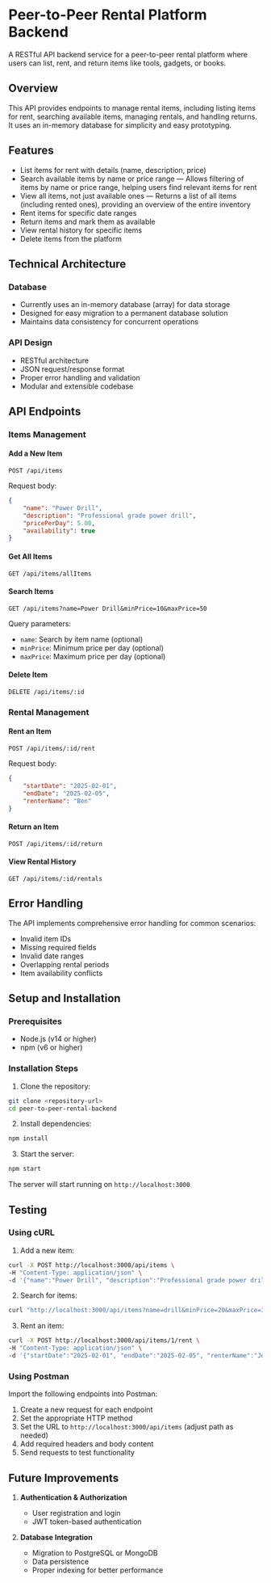 # Peer-to-Peer Rental Platform Backend

A RESTful API backend service for a peer-to-peer rental platform where users can list, rent, and return items like tools, gadgets, or books.

## Overview

This API provides endpoints to manage rental items, including listing items for rent, searching available items, managing rentals, and handling returns. It uses an in-memory database for simplicity and easy prototyping.

## Features

- List items for rent with details (name, description, price)
- Search available items by name or price range — Allows filtering of items by name or price range, helping users find relevant items for rent
- View all items, not just available ones — Returns a list of all items (including rented ones), providing an overview of the entire inventory
- Rent items for specific date ranges
- Return items and mark them as available
- View rental history for specific items
- Delete items from the platform

## Technical Architecture

### Database
- Currently uses an in-memory database (array) for data storage
- Designed for easy migration to a permanent database solution
- Maintains data consistency for concurrent operations

### API Design
- RESTful architecture
- JSON request/response format
- Proper error handling and validation
- Modular and extensible codebase

## API Endpoints

### Items Management

#### Add a New Item
```
POST /api/items
```
Request body:
```json
{
    "name": "Power Drill",
    "description": "Professional grade power drill",
    "pricePerDay": 5.00,
    "availability": true
}
```

#### Get All Items
```
GET /api/items/allItems
```

#### Search Items
```
GET /api/items?name=Power Drill&minPrice=10&maxPrice=50
```
Query parameters:
- `name`: Search by item name (optional)
- `minPrice`: Minimum price per day (optional)
- `maxPrice`: Maximum price per day (optional)

#### Delete Item
```
DELETE /api/items/:id
```

### Rental Management

#### Rent an Item
```
POST /api/items/:id/rent
```
Request body:
```json
{
    "startDate": "2025-02-01",
    "endDate": "2025-02-05",
    "renterName": "Ben"
}
```

#### Return an Item
```
POST /api/items/:id/return
```

#### View Rental History
```
GET /api/items/:id/rentals
```

## Error Handling

The API implements comprehensive error handling for common scenarios:

- Invalid item IDs
- Missing required fields
- Invalid date ranges
- Overlapping rental periods
- Item availability conflicts

## Setup and Installation

### Prerequisites

- Node.js (v14 or higher)
- npm (v6 or higher)

### Installation Steps

1. Clone the repository:
```bash
git clone <repository-url>
cd peer-to-peer-rental-backend
```

2. Install dependencies:
```bash
npm install
```

3. Start the server:
```bash
npm start
```

The server will start running on `http://localhost:3000`

## Testing

### Using cURL

1. Add a new item:
```bash
curl -X POST http://localhost:3000/api/items \
-H "Content-Type: application/json" \
-d '{"name":"Power Drill", "description":"Professional grade power drill", "pricePerDay":5.00, "availability":true}'
```

2. Search for items:
```bash
curl "http://localhost:3000/api/items?name=drill&minPrice=20&maxPrice=30"
```

3. Rent an item:
```bash
curl -X POST http://localhost:3000/api/items/1/rent \
-H "Content-Type: application/json" \
-d '{"startDate":"2025-02-01", "endDate":"2025-02-05", "renterName":"John Doe"}'
```

### Using Postman

Import the following endpoints into Postman:

1. Create a new request for each endpoint
2. Set the appropriate HTTP method
3. Set the URL to `http://localhost:3000/api/items` (adjust path as needed)
4. Add required headers and body content
5. Send requests to test functionality

## Future Improvements

1. **Authentication & Authorization**
   - User registration and login
   - JWT token-based authentication

2. **Database Integration**
   - Migration to PostgreSQL or MongoDB
   - Data persistence
   - Proper indexing for better performance


